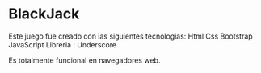 # BlackJack
Este juego fue creado con las siguientes tecnologias:
Html
Css
Bootstrap
JavaScript
Libreria : Underscore

Es totalmente funcional en navegadores web.
